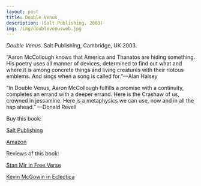 ```yaml
---
layout: post
title: Double Venus
description: (Salt Publishing, 2003)
img: /img/doublevenusweb.jpg
---
```



<img class="simple_img" src="{{ site.baseurl }}/img/doublevenusweb.jpg" alt="" title="double venus cover image"/>
<div class="col three caption">
	<em>Double Venus</em>. Salt Publishing, Cambridge, UK 2003. 
</div>


“Aaron McCollough knows that America and Thanatos are hiding something. His poetry uses all manner of devices, determined to find out what and where it is among concrete things and living creatures with their riotous emblems. And sings when a song is called for.”—Alan Halsey

“In Double Venus, Aaron McCollough fulfills a promise with a continuity, completes an errand with a deeper errand. Here is the Crashaw of us, crowned in jessamine. Here is a metaphysics we can use, now and in all the hap ahead.” —Donald Revell

Buy this book:

[Salt Publishing](https://www.saltpublishing.com/products/double-venus-9781844710034)

[Amazon](https://www.amazon.com/Double-Venus-Salt-Modern-Poets/dp/1844710033)

Reviews of this book:

[Stan Mir in Free Verse](https://english.chass.ncsu.edu/freeverse/Archives/Winter_2004/reviews/S_Mir_A_McCollough.html)

[Kevin McGowin in Eclectica](http://www.eclectica.org/v8n2/mcgowin_mccollough.html)

